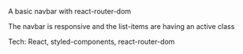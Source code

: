 A basic navbar with react-router-dom

The navbar is responsive and the list-items are having an active class

Tech:
React, styled-components, react-router-dom
